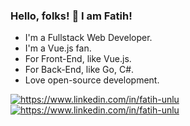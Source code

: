 ### Hello, folks! 👋 I am Fatih!

- I'm  a Fullstack Web Developer.
- I'm a Vue.js fan.
- For Front-End, like Vue.js.
- For Back-End, like Go, C#.
- Love open-source development.
   
<a href="https://www.linkedin.com/in/fatih-unlu" target="_blank">
    <img src="https://img.shields.io/badge/LinkedIn-0077B5?style=for-the-badge&logo=linkedin&logoColor=white" alt="https://www.linkedin.com/in/fatih-unlu">
</a>
<a href="https://fatihunlu.dev" target="_blank">
    <img src="https://img.shields.io/badge/About.me-00A98F.svg?style=for-the-badge&logo=aboutdotme&logoColor=white" alt="https://www.linkedin.com/in/fatih-unlu">
</a>
